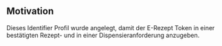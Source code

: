 ## Motivation

Dieses Identifier Profil wurde angelegt, damit der E-Rezept Token in einer bestätigten Rezept- und in einer Dispensieranforderung anzugeben.
